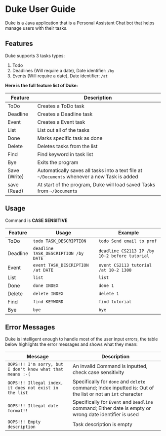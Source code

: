 # Duke User Guide
Duke is a Java application that is a Personal Assistant Chat bot that helps manage users with their tasks.

## Features 

Duke supports 3 tasks types:
1) Todo
2) Deadlines (Will require a date), Date identifier: `/by`
3) Events (Will require a date), Date identifier: `/at`

**Here is the full feature list of Duke:**

| Feature  |Description |
| ---------|------------|
| ToDo | Creates a ToDo task| 
| Deadline | Creates a Deadline task| 
| Event | Creates a Event  task|
| List | List out all of the tasks| 
| Done | Marks specific task as done|
| Delete | Deletes tasks from the list|
| Find | Find keyword in task list|
| Bye | Exits the program|
| Save (Write) | Automatically saves all tasks into a text file at `~/Documents` whenever a new Task is added|
| save (Read) | At start of the program, Duke will load saved Tasks from `~/Documents`|

## Usage

Command is **CASE SENSITIVE**

| Feature  | Usage | Example |
| ---------| ------ | ------- |
| ToDo |`todo TASK_DESCRIPTION` | `todo Send email to prof ` |
| Deadline | `deadline TASK_DESCRIPTION /by DATE` | `deadline CS2113 IP /by 10-2 before tutorial`|
| Event | `event TASK_DESCRIPTION /at DATE` | `event CS2113 tutorial /at 10-2 1300` |
| List |`list` | `list` |
| Done |`done INDEX`| `done 1` |
| Delete | `delete INDEX` | `delete 1` |
| Find |`find KEYWORD` | `find tutorial` |
| Bye |`bye` | `bye` |

## Error Messages

Duke is intelligent enough to handle most of the user input errors, the table below highlights the error messages and shows what they mean:

| Message | Description |
| --------|-------------|
|`OOPS!!! I'm sorry, but I don't know what that means :-(` | An invalid Command is inputted, check case sensitivity |
|`OOPS!!! Illegal index, it does not exist in the list` | Specifically for `done` and `delete` command; Index inputted is: Out of the list or not an `int` character
|`OOPS!!! Illegal date format!!`| Specifically for `Event` and `Deadline` command; Either date is empty or wrong date identifier is used
| `OOPS!!! Empty description`| Task description is empty
